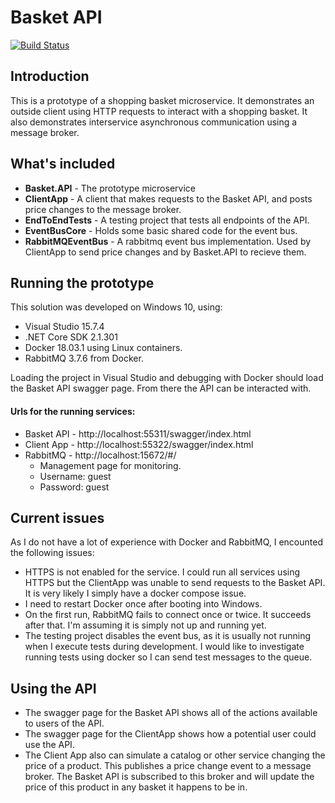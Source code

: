 # Basket API
[![Build Status](https://travis-ci.org/jhgann/Basket.API.svg?branch=master)](https://travis-ci.org/jhgann/Basket.API)

## Introduction
This is a prototype of a shopping basket microservice.  It demonstrates an outside client using HTTP requests to interact with a shopping basket.  It also demonstrates interservice asynchronous communication using a message broker.

## What's included
- **Basket.API** - The prototype microservice 
- **ClientApp** - A client that makes requests to the Basket API, and posts price changes to the message broker.
- **EndToEndTests** - A testing project that tests all endpoints of the API.
- **EventBusCore** - Holds some basic shared code for the event bus.
- **RabbitMQEventBus** - A rabbitmq event bus implementation.  Used by ClientApp to send price changes and by Basket.API to recieve them.

## Running the prototype
This solution was developed on Windows 10, using:
- Visual Studio 15.7.4
- .NET Core SDK 2.1.301
-  Docker 18.03.1 using Linux containers.
-  RabbitMQ 3.7.6 from Docker.

Loading the project in Visual Studio and debugging with Docker should load the Basket API swagger page.  From there the API can be interacted with.

#### Urls for the running services:
- Basket API - http://localhost:55311/swagger/index.html
- Client App - http://localhost:55322/swagger/index.html
- RabbitMQ - http://localhost:15672/#/
  - Management page for monitoring.
  - Username: guest
  - Password: guest

## Current issues
As I do not have a lot of experience with Docker and RabbitMQ, I encounted the following issues:
- HTTPS is not enabled for the service.  I could run all services using HTTPS but the ClientApp was unable to send requests to the Basket API.  It is very likely I simply have a docker compose issue.
- I need to restart Docker once after booting into Windows.
- On the first run, RabbitMQ fails to connect once or twice.  It succeeds after that.  I'm assuming it is simply not up and running yet.
- The testing project disables the event bus, as it is usually not running when I execute tests during development.  I would like to investigate running tests using docker so I can send test messages to the queue.

## Using the API
- The swagger page for the Basket API shows all of the actions available to users of the API.
- The swagger page for the ClientApp shows how a potential user could use the API.
- The Client App also can simulate a catalog or other service changing the price of a product.  This publishes a price change event to a message broker.  The Basket API is subscribed to this broker and will update the price of this product in any basket it happens to be in.
